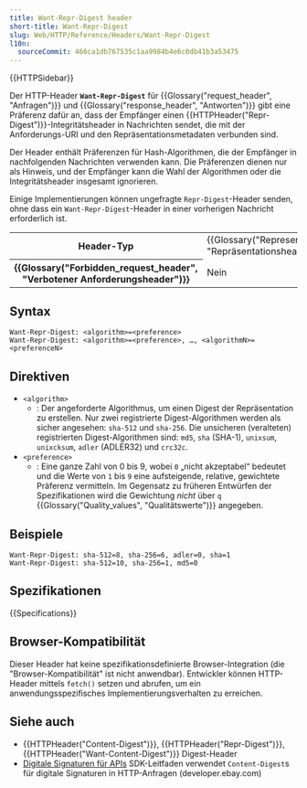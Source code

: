 ```yaml
---
title: Want-Repr-Digest header
short-title: Want-Repr-Digest
slug: Web/HTTP/Reference/Headers/Want-Repr-Digest
l10n:
  sourceCommit: 466ca1db767535c1aa9984b4e6c0db41b3a53475
---
```


{{HTTPSidebar}}

Der HTTP-Header **`Want-Repr-Digest`** für {{Glossary("request_header", "Anfragen")}} und {{Glossary("response_header", "Antworten")}} gibt eine Präferenz dafür an, dass der Empfänger einen {{HTTPHeader("Repr-Digest")}}-Integritätsheader in Nachrichten sendet, die mit der Anforderungs-URI und den Repräsentationsmetadaten verbunden sind.

Der Header enthält Präferenzen für Hash-Algorithmen, die der Empfänger in nachfolgenden Nachrichten verwenden kann. Die Präferenzen dienen nur als Hinweis, und der Empfänger kann die Wahl der Algorithmen oder die Integritätsheader insgesamt ignorieren.

Einige Implementierungen können ungefragte `Repr-Digest`-Header senden, ohne dass ein `Want-Repr-Digest`-Header in einer vorherigen Nachricht erforderlich ist.

<table class="properties">
  <tbody>
    <tr>
      <th scope="row">Header-Typ</th>
      <td>{{Glossary("Representation_header", "Repräsentationsheader")}}</td>
    </tr>
    <tr>
      <th scope="row">{{Glossary("Forbidden_request_header", "Verbotener Anforderungsheader")}}</th>
      <td>Nein</td>
    </tr>
  </tbody>
</table>

## Syntax

```http
Want-Repr-Digest: <algorithm>=<preference>
Want-Repr-Digest: <algorithm>=<preference>, …, <algorithmN>=<preferenceN>
```

## Direktiven

- `<algorithm>`
  - : Der angeforderte Algorithmus, um einen Digest der Repräsentation zu erstellen.
    Nur zwei registrierte Digest-Algorithmen werden als sicher angesehen: `sha-512` und `sha-256`.
    Die unsicheren (veralteten) registrierten Digest-Algorithmen sind: `md5`, `sha` (SHA-1), `unixsum`, `unixcksum`, `adler` (ADLER32) und `crc32c`.
- `<preference>`
  - : Eine ganze Zahl von 0 bis 9, wobei `0` „nicht akzeptabel“ bedeutet und die Werte von `1` bis `9` eine aufsteigende, relative, gewichtete Präferenz vermitteln.
    Im Gegensatz zu früheren Entwürfen der Spezifikationen wird die Gewichtung _nicht_ über `q` {{Glossary("Quality_values", "Qualitätswerte")}} angegeben.

## Beispiele

```http
Want-Repr-Digest: sha-512=8, sha-256=6, adler=0, sha=1
Want-Repr-Digest: sha-512=10, sha-256=1, md5=0
```

## Spezifikationen

{{Specifications}}

## Browser-Kompatibilität

Dieser Header hat keine spezifikationsdefinierte Browser-Integration (die "Browser-Kompatibilität" ist nicht anwendbar). Entwickler können HTTP-Header mittels `fetch()` setzen und abrufen, um ein anwendungsspezifisches Implementierungsverhalten zu erreichen.

## Siehe auch

- {{HTTPHeader("Content-Digest")}}, {{HTTPHeader("Repr-Digest")}}, {{HTTPHeader("Want-Content-Digest")}} Digest-Header
- [Digitale Signaturen für APIs](https://developer.ebay.com/develop/guides/digital-signatures-for-apis) SDK-Leitfaden verwendet `Content-Digest`s für digitale Signaturen in HTTP-Anfragen (developer.ebay.com)

